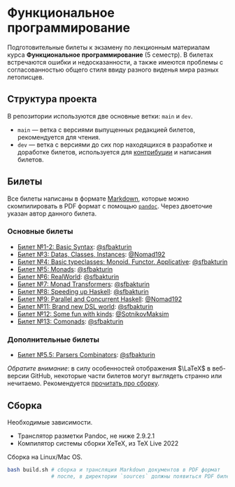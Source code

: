 # Функциональное программирование

Подготовительные билеты к экзамену по лекционным материалам курса **Функциональное программирование** (5 семестр). В билетах встречаются ошибки и недосказанности, а также имеются проблемы с согласованностью общего стиля ввиду разного виденья мира разных летописцев.

## Структура проекта

В репозитории используются две основные ветки: `main` и `dev`.

* `main` — ветка с версиями выпущенных редакцией билетов, рекомендуется для чтения.
* `dev` — ветка с версиями до сих пор находящихся в разработке и доработке билетов, используется для [контрибуции](#о-контрибуции) и написания билетов.

## Билеты

Все билеты написаны в формате [Markdown](https://en.wikipedia.org/wiki/Markdown), которые можно скомпилировать в PDF формат с помощью [`pandoc`](https://github.com/jgm/pandoc). Через двоеточие указан автор данного билета.

### Основные билеты

* [Билет №1-2: Basic Syntax](sources/L2-BasicSyntax.md): [@sfbakturin](https://github.com/sfbakturin)
* [Билет №3: Datas, Classes, Instances](sources/L3-DatasClassesInstances.md): [@Nomad192](https://github.com/Nomad192)
* [Билет №4: Basic typeclasses: Monoid. Functor. Applicative](sources/L4-MonoidFunctorApplicative.md): [@sfbakturin](https://github.com/sfbakturin)
* [Билет №5: Monads](sources/L5-Monads.md): [@sfbakturin](https://github.com/sfbakturin)
* [Билет №6: RealWorld](sources/L6-RealWorld.md): [@sfbakturin](https://github.com/sfbakturin)
* [Билет №7: Monad Transformers](sources/L7-MonadTransformers.md): [@sfbakturin](https://github.com/sfbakturin)
* [Билет №8: Speeding up Haskell](sources/L8-SpeedingUpHaskell.md): [@sfbakturin](https://github.com/sfbakturin)
* [Билет №9: Parallel and Concurrent Haskell](sources/L9-ParallelConcurrent.md): [@Nomad192](https://github.com/Nomad192)
* [Билет №11: Brand new DSL world](sources/L11-BrandNewDSLWorld.md): [@sfbakturin](https://github.com/sfbakturin)
* [Билет №12: Some fun with kinds](sources/L12-Kinds.md): [@SotnikovMaksim](https://github.com/SotnikovMaksim)
* [Билет №13: Comonads](sources/L13-Comonads.md): [@sfbakturin](https://github.com/sfbakturin)

### Дополнительные билеты

* [Билет №5.5: Parsers Combinators](sources/L5-Parsers.md): [@sfbakturin](https://github.com/sfbakturin)

*Обратите внимание*: в силу особенностей отображения $\LaTeX$ в веб-версии GitHub, некоторые части билетов могут выглядеть странно или нечитаемо. Рекомендуется [прочитать про сборку](#сборка).

## Сборка

Необходимые зависимости.

* Транслятор разметки Pandoc, не ниже 2.9.2.1
* Компилятор системы сборки XeTeX, из TeX Live 2022

Сборка на Linux/Mac OS.

```bash
bash build.sh # сборка и трансляция Markdown документов в PDF формат
              # после, в директории `sources` должны появиться PDF билеты
```
